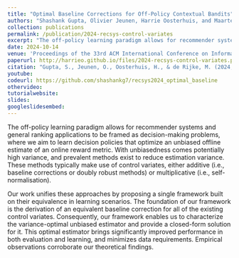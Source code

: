 ```yaml
---
title: "Optimal Baseline Corrections for Off-Policy Contextual Bandits"
authors: "Shashank Gupta, Olivier Jeunen, Harrie Oosterhuis, and Maarten de Rijke"
collection: publications
permalink: /publication/2024-recsys-control-variates
excerpt: "The off-policy learning paradigm allows for recommender systems and general ranking applications to be framed as decision-making problems, where we aim to learn decision policies that optimize an unbiased offline estimate of an online reward metric. With unbiasedness comes potentially high variance, and prevalent methods exist to reduce estimation variance. These methods typically make use of control variates, either additive (i.e., baseline corrections or doubly robust methods) or multiplicative (i.e., self-normalisation)."
date: 2024-10-14
venue: 'Proceedings of the 33rd ACM International Conference on Information and Knowledge Management (CIKM ’24)'
paperurl: http://harrieo.github.io/files/2024-recsys-control-variates.pdf
citation: "Gupta, S., Jeunen, O., Oosterhuis, H., & de Rijke, M. (2024, October). Optimal Baseline Corrections for Off-Policy Contextual Bandits. In Proceedings of the 18th ACM Conference on Recommender Systems (RecSys ’24)."
youtube: 
codeurl: https://github.com/shashankg7/recsys2024_optimal_baseline
othervideo:
tutorialwebsite: 
slides: 
googleslidesembed: 
---
```


The off-policy learning paradigm allows for recommender systems and general ranking applications to be framed as decision-making problems, where we aim to learn decision policies that optimize an unbiased offline estimate of an online reward metric. With unbiasedness comes potentially high variance, and prevalent methods exist to reduce estimation variance. These methods typically make use of control variates, either additive (i.e., baseline corrections or doubly robust methods) or multiplicative (i.e., self-normalisation).

Our work unifies these approaches by proposing a single framework built on their equivalence in learning scenarios. The foundation of our framework is the derivation of an equivalent baseline correction for all of the existing control variates. Consequently, our framework enables us to characterize the variance-optimal unbiased estimator and provide a closed-form solution for it. This optimal estimator brings significantly improved performance in both evaluation and learning, and minimizes data requirements. Empirical observations corroborate our theoretical findings.
